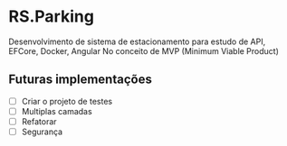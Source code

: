 # RS.Parking
Desenvolvimento de sistema de estacionamento para estudo de API, EFCore, Docker, Angular
No conceito de MVP (Minimum Viable Product)

## Futuras implementações
- [ ] Criar o projeto de testes
- [ ] Multiplas camadas
- [ ] Refatorar
- [ ] Segurança
